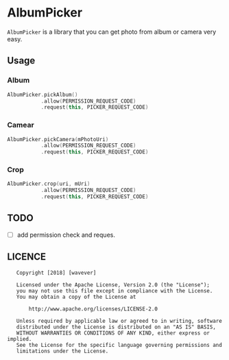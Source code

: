 # AlbumPicker

`AlbumPicker` is a library that you can get photo from album or camera very easy.

## Usage

### Album

``` kotlin
AlbumPicker.pickAlbum()
           .allow(PERMISSION_REQUEST_CODE)
           .request(this, PICKER_REQUEST_CODE)
```

### Camear

``` kotlin
AlbumPicker.pickCamera(mPhotoUri)
           .allow(PERMISSION_REQUEST_CODE)
           .request(this, PICKER_REQUEST_CODE)
```

### Crop

``` kotlin
AlbumPicker.crop(uri, mUri)
           .allow(PERMISSION_REQUEST_CODE)
           .request(this, PICKER_REQUEST_CODE)
```

## TODO 

- [ ] add permission check and reques.

## LICENCE

```
   Copyright [2018] [wavever]

   Licensed under the Apache License, Version 2.0 (the "License");
   you may not use this file except in compliance with the License.
   You may obtain a copy of the License at

       http://www.apache.org/licenses/LICENSE-2.0

   Unless required by applicable law or agreed to in writing, software
   distributed under the License is distributed on an "AS IS" BASIS,
   WITHOUT WARRANTIES OR CONDITIONS OF ANY KIND, either express or implied.
   See the License for the specific language governing permissions and
   limitations under the License.
```